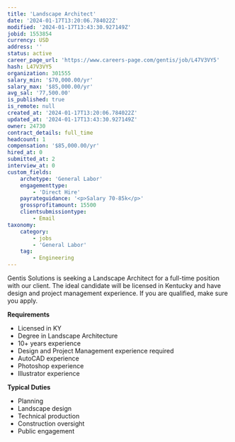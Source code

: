 ```yaml
---
title: 'Landscape Architect'
date: '2024-01-17T13:20:06.784022Z'
modified: '2024-01-17T13:43:30.927149Z'
jobid: 1553854
currency: USD
address: ''
status: active
career_page_url: 'https://www.careers-page.com/gentis/job/L47V3VY5'
hash: L47V3VY5
organization: 301555
salary_min: '$70,000.00/yr'
salary_max: '$85,000.00/yr'
avg_sal: '77,500.00'
is_published: true
is_remote: null
created_at: '2024-01-17T13:20:06.784022Z'
updated_at: '2024-01-17T13:43:30.927149Z'
owner: 24730
contract_details: full_time
headcount: 1
compensation: '$85,000.00/yr'
hired_at: 0
submitted_at: 2
interview_at: 0
custom_fields:
    archetype: 'General Labor'
    engagementtype:
        - 'Direct Hire'
    payrateguidance: '<p>Salary 70-85k</p>'
    grossprofitamount: 15500
    clientsubmissiontype:
        - Email
taxonomy:
    category:
        - jobs
        - 'General Labor'
    tag:
        - Engineering
---
```


<p>﻿Gentis Solutions is seeking a Landscape Architect&nbsp;for a full-time position with our client. The ideal candidate will be licensed in Kentucky and have design and project management experience. If you are qualified, make sure you apply.<br></p>
<p><strong>Requirements</strong></p>
<ul><li>Licensed in KY</li><li>Degree in Landscape Architecture</li><li>10+ years experience</li><li>Design and Project Management experience required</li><li>AutoCAD experience</li><li>Photoshop﻿ experience</li><li>Illustrator﻿ experience</li></ul>
<ul></ul>
<p><strong>Typical Duties</strong><br></p>
<ul><li>Planning</li><li>Landscape design</li><li>Technical production</li><li>Construction oversight</li><li>Public engagement</li></ul>